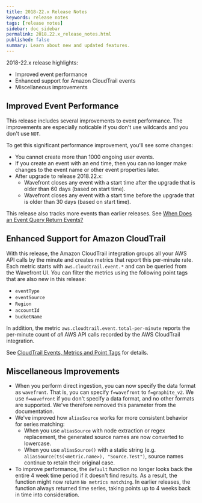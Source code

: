 ```yaml
---
title: 2018-22.x Release Notes
keywords: release notes
tags: [release notes]
sidebar: doc_sidebar
permalink: 2018.22.x_release_notes.html
published: false
summary: Learn about new and updated features.
---
```


2018-22.x release highlights:
* Improved event performance
* Enhanced support for Amazon CloudTrail events
* Miscellaneous improvements


## Improved Event Performance
This release includes several improvements to event performance. The improvements are especially noticable if you don't use wildcards and you don't use `NOT`.

To get this significant performance improvement, you'll see some changes:
* You cannot create more than 1000 ongoing user events.
* If you create an event with an end time, then you can no longer make changes to the event name or other event properties later.
* After upgrade to release 2018.22.x:
  - Wavefront closes any event with a start time after the upgrade that is older than 60 days (based on start time).
  - Wavefront closes any event with a start time before the upgrade that is older than 30 days (based on start time).

This release also tracks more events than earlier releases. See [When Does an Event Query Return Events?](http://docs.wavefront.com/events_queries.html#when-does-an-event-query-return-events)

## Enhanced Support for Amazon CloudTrail

With this release, the Amazon CloudTrail integration groups all your AWS API calls by the minute and creates metrics that report this per-minute rate. Each metric starts with `aws.cloudtrail.event.*` and can be queried from the Wavefront UI. You can filter the metrics using the following point tags that are also new in this release:

* `eventType`
* `eventSource`
* `Region`
* `accountId`
* `bucketName`

In addition, the metric `aws.cloudtrail.event.total-per-minute` reports the per-minute count of *all* AWS API calls recorded by the AWS CloudTrail integration.

See [CloudTrail Events, Metrics and Point Tags](integrations_aws_metrics.html#cloudtrail-events-metrics-and-point-tags) for details.

## Miscellaneous Improvements

* When you perform direct ingestion, you can now specify the data format as `wavefront`. That is, you can specify `f=wavefront` to `f=graphite_v2`.
  We use `f=wavefront` if you don't specify a data format, and no other formats are supported. We've therefore removed this parameter from the documentation.
* We've improved how `aliasSource` works for more consistent behavior for series matching:
  - When you use `aliasSource` with node extraction or regex replacement, the generated source names are now converted to lowercase.
  - When you use `aliasSource()` with a static string (e.g. `aliasSource(ts(<metric.name>), "Source.Test")`, source names continue to retain their original case.
* To improve performance, the `default` function no longer looks back the entire 4 week time period if it doesn't find results. As a result, the function might now return `No metrics matching`. In earlier releases, the function always returned time series, taking points up to 4 weeks back in time into consideration.

